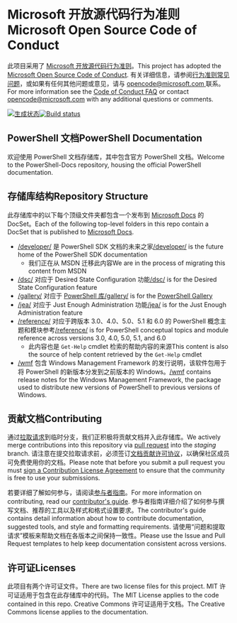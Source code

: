# <a name="microsoft-open-source-code-of-conduct"></a><span data-ttu-id="de44a-101">Microsoft 开放源代码行为准则</span><span class="sxs-lookup"><span data-stu-id="de44a-101">Microsoft Open Source Code of Conduct</span></span>

<span data-ttu-id="de44a-102">此项目采用了 [Microsoft 开放源代码行为准则](https://opensource.microsoft.com/codeofconduct/)。</span><span class="sxs-lookup"><span data-stu-id="de44a-102">This project has adopted the [Microsoft Open Source Code of Conduct](https://opensource.microsoft.com/codeofconduct/).</span></span>
<span data-ttu-id="de44a-103">有关详细信息，请参阅[行为准则常见问题](https://opensource.microsoft.com/codeofconduct/faq/)，或如果有任何其他问题或意见，请与 [opencode@microsoft.com ](mailto:opencode@microsoft.com) 联系。</span><span class="sxs-lookup"><span data-stu-id="de44a-103">For more information see the [Code of Conduct FAQ](https://opensource.microsoft.com/codeofconduct/faq/) or contact [opencode@microsoft.com](mailto:opencode@microsoft.com) with any additional questions or comments.</span></span>

<span data-ttu-id="de44a-104">[![生成状态](https://ci.appveyor.com/api/projects/status/onshefxnc4g4pv87/branch/staging?svg=true)](https://ci.appveyor.com/project/PowerShell/powershell-docs/branch/staging)</span><span class="sxs-lookup"><span data-stu-id="de44a-104">[![Build status](https://ci.appveyor.com/api/projects/status/onshefxnc4g4pv87/branch/staging?svg=true)](https://ci.appveyor.com/project/PowerShell/powershell-docs/branch/staging)</span></span>

## <a name="powershell-documentation"></a><span data-ttu-id="de44a-105">PowerShell 文档</span><span class="sxs-lookup"><span data-stu-id="de44a-105">PowerShell Documentation</span></span>

<span data-ttu-id="de44a-106">欢迎使用 PowerShell 文档存储库，其中包含官方 PowerShell 文档。</span><span class="sxs-lookup"><span data-stu-id="de44a-106">Welcome to the PowerShell-Docs repository, housing the official PowerShell documentation.</span></span>

## <a name="repository-structure"></a><span data-ttu-id="de44a-107">存储库结构</span><span class="sxs-lookup"><span data-stu-id="de44a-107">Repository Structure</span></span>

<span data-ttu-id="de44a-108">此存储库中的以下每个顶级文件夹都包含一个发布到 [Microsoft Docs](https://docs.microsoft.com/powershell) 的 DocSet。</span><span class="sxs-lookup"><span data-stu-id="de44a-108">Each of the following top-level folders in this repo contain a DocSet that is published to [Microsoft Docs](https://docs.microsoft.com/powershell).</span></span>

- <span data-ttu-id="de44a-109">[/developer/](https://docs.microsoft.com/powershell/developer/) 是 PowerShell SDK 文档的未来之家</span><span class="sxs-lookup"><span data-stu-id="de44a-109">[/developer/](https://docs.microsoft.com/powershell/developer/) is the future home of the PowerShell SDK documentation</span></span>
  - <span data-ttu-id="de44a-110">我们正在从 MSDN 迁移此内容</span><span class="sxs-lookup"><span data-stu-id="de44a-110">We are in the process of migrating this content from MSDN</span></span>
- <span data-ttu-id="de44a-111">[/dsc/](https://docs.microsoft.com/powershell/dsc/) 对应于 Desired State Configuration 功能</span><span class="sxs-lookup"><span data-stu-id="de44a-111">[/dsc/](https://docs.microsoft.com/powershell/dsc/) is for the Desired State Configuration feature</span></span>
- <span data-ttu-id="de44a-112">[/gallery/](https://docs.microsoft.com/powershell/gallery) 对应于 [PowerShell 库](https://www.powershellgallery.com/)</span><span class="sxs-lookup"><span data-stu-id="de44a-112">[/gallery/](https://docs.microsoft.com/powershell/gallery) is for the [PowerShell Gallery](https://www.powershellgallery.com/)</span></span>
- <span data-ttu-id="de44a-113">[/jea/](https://docs.microsoft.com/powershell/jea/) 对应于 Just Enough Administration 功能</span><span class="sxs-lookup"><span data-stu-id="de44a-113">[/jea/](https://docs.microsoft.com/powershell/jea/) is for the Just Enough Administration feature</span></span>
- <span data-ttu-id="de44a-114">[/reference/](https://docs.microsoft.com/powershell/scripting/) 对应于跨版本 3.0、4.0、5.0、5.1 和 6.0 的 PowerShell 概念主题和模块参考</span><span class="sxs-lookup"><span data-stu-id="de44a-114">[/reference/](https://docs.microsoft.com/powershell/scripting/) is for PowerShell conceptual topics and module reference across versions 3.0, 4.0, 5.0, 5.1, and 6.0</span></span>
  - <span data-ttu-id="de44a-115">此内容也是 `Get-Help` cmdlet 检索的帮助内容的来源</span><span class="sxs-lookup"><span data-stu-id="de44a-115">This content is also the source of help content retrieved by the `Get-Help` cmdlet</span></span>
- <span data-ttu-id="de44a-116">[/wmf](https://docs.microsoft.com/powershell/wmf/readme) 包含 Windows Management Framework 的发行说明，该软件包用于将 PowerShell 的新版本分发到之前版本的 Windows。</span><span class="sxs-lookup"><span data-stu-id="de44a-116">[/wmf](https://docs.microsoft.com/powershell/wmf/readme) contains release notes for the Windows Management Framework, the package used to distribute new versions of PowerShell to previous versions of Windows.</span></span>

## <a name="contributing"></a><span data-ttu-id="de44a-117">贡献文档</span><span class="sxs-lookup"><span data-stu-id="de44a-117">Contributing</span></span>

<span data-ttu-id="de44a-118">通过[拉取请求](https://help.github.com/articles/using-pull-requests/)到临时分支，我们正积极将贡献文档并入此存储库。</span><span class="sxs-lookup"><span data-stu-id="de44a-118">We actively merge contributions into this repository via [pull request](https://help.github.com/articles/using-pull-requests/) into the *staging* branch.</span></span>
<span data-ttu-id="de44a-119">请注意在提交拉取请求前，必须签订[文档贡献许可协议](https://cla.microsoft.com/)，以确保社区成员可免费使用你的文档。</span><span class="sxs-lookup"><span data-stu-id="de44a-119">Please note that before you submit a pull request you must [sign a Contribution License Agreement](https://cla.microsoft.com/) to ensure that the community is free to use your submissions.</span></span>

<span data-ttu-id="de44a-120">若要详细了解如何参与，请阅读[参与者指南](CONTRIBUTING.md)。</span><span class="sxs-lookup"><span data-stu-id="de44a-120">For more information on contributing, read our [contributor's guide](CONTRIBUTING.md).</span></span>
<span data-ttu-id="de44a-121">参与者指南详细介绍了如何参与撰写文档、推荐的工具以及样式和格式设置要求。</span><span class="sxs-lookup"><span data-stu-id="de44a-121">The contributor's guide contains detail information about how to contribute documentation, suggested tools, and style and formatting requirements.</span></span>
<span data-ttu-id="de44a-122">请使用“问题和提取请求”模板来帮助文档在各版本之间保持一致性。</span><span class="sxs-lookup"><span data-stu-id="de44a-122">Please use the Issue and Pull Request templates to help keep documentation consistent across versions.</span></span>

## <a name="licenses"></a><span data-ttu-id="de44a-123">许可证</span><span class="sxs-lookup"><span data-stu-id="de44a-123">Licenses</span></span>

<span data-ttu-id="de44a-124">此项目有两个许可证文件。</span><span class="sxs-lookup"><span data-stu-id="de44a-124">There are two license files for this project.</span></span>
<span data-ttu-id="de44a-125">MIT 许可证适用于包含在此存储库中的代码。</span><span class="sxs-lookup"><span data-stu-id="de44a-125">The MIT License applies to the code contained in this repo.</span></span>
<span data-ttu-id="de44a-126">Creative Commons 许可证适用于文档。</span><span class="sxs-lookup"><span data-stu-id="de44a-126">The Creative Commons license applies to the documentation.</span></span>